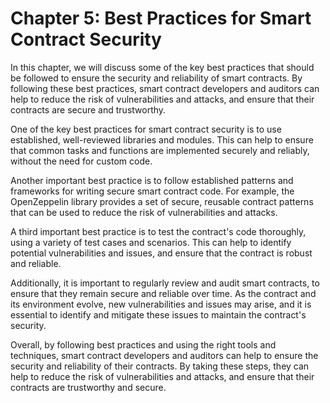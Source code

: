 # Chapter 5: Best Practices for Smart Contract Security

In this chapter, we will discuss some of the key best practices that should be followed to ensure the security and reliability of smart contracts. By following these best practices, smart contract developers and auditors can help to reduce the risk of vulnerabilities and attacks, and ensure that their contracts are secure and trustworthy.

One of the key best practices for smart contract security is to use established, well-reviewed libraries and modules. This can help to ensure that common tasks and functions are implemented securely and reliably, without the need for custom code.

Another important best practice is to follow established patterns and frameworks for writing secure smart contract code. For example, the OpenZeppelin library provides a set of secure, reusable contract patterns that can be used to reduce the risk of vulnerabilities and attacks.

A third important best practice is to test the contract's code thoroughly, using a variety of test cases and scenarios. This can help to identify potential vulnerabilities and issues, and ensure that the contract is robust and reliable.

Additionally, it is important to regularly review and audit smart contracts, to ensure that they remain secure and reliable over time. As the contract and its environment evolve, new vulnerabilities and issues may arise, and it is essential to identify and mitigate these issues to maintain the contract's security.

Overall, by following best practices and using the right tools and techniques, smart contract developers and auditors can help to ensure the security and reliability of their contracts. By taking these steps, they can help to reduce the risk of vulnerabilities and attacks, and ensure that their contracts are trustworthy and secure.